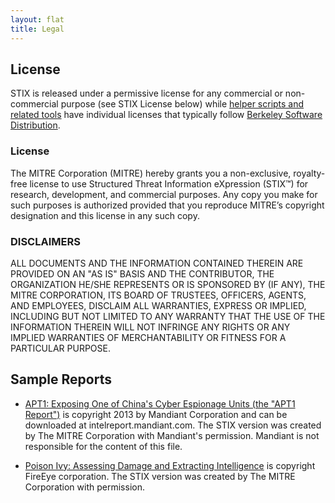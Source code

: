 ```yaml
---
layout: flat
title: Legal
---
```


## License
STIX is released under a permissive license for any commercial or non-commercial purpose (see STIX License below) while [helper scripts and related tools](https://github.com/STIXProject) have individual licenses that typically follow [Berkeley Software Distribution](http://opensource.org/licenses/BSD-3-Clause). 


### License
The MITRE Corporation (MITRE) hereby grants you a non-exclusive, royalty-free license to use Structured Threat Information eXpression (STIX™) for research, development, and commercial purposes. Any copy you make for such purposes is authorized provided that you reproduce MITRE’s copyright designation and this license in any such copy.

### DISCLAIMERS
ALL DOCUMENTS AND THE INFORMATION CONTAINED THEREIN ARE PROVIDED ON AN "AS IS" BASIS AND THE CONTRIBUTOR, THE ORGANIZATION HE/SHE REPRESENTS OR IS SPONSORED BY (IF ANY), THE MITRE CORPORATION, ITS BOARD OF TRUSTEES, OFFICERS, AGENTS, AND EMPLOYEES, DISCLAIM ALL WARRANTIES, EXPRESS OR IMPLIED, INCLUDING BUT NOT LIMITED TO ANY WARRANTY THAT THE USE OF THE INFORMATION THEREIN WILL NOT INFRINGE ANY RIGHTS OR ANY IMPLIED WARRANTIES OF MERCHANTABILITY OR FITNESS FOR A PARTICULAR PURPOSE.


## Sample Reports
- [APT1: Exposing One of China's Cyber Espionage Units (the "APT1 Report")](http://intelreport.mandiant.com/)
is copyright 2013 by Mandiant Corporation and can be downloaded at 
intelreport.mandiant.com. The STIX version was created
by The MITRE Corporation with Mandiant's
permission.  Mandiant is not responsible for the content of this file.

- [Poison Ivy: Assessing Damage and Extracting Intelligence](https://www.fireeye.com/resources/pdfs/fireeye-poison-ivy-report.pdf) is copyright FireEye corporation. The STIX version was created by The MITRE Corporation with permission.
